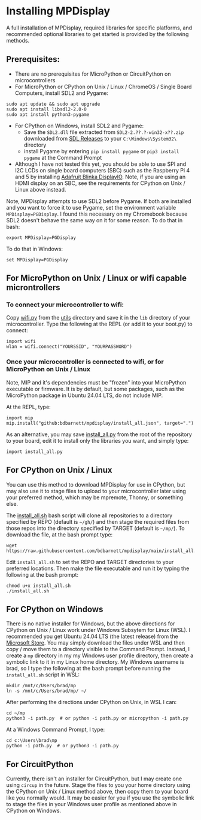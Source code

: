 # Installing MPDisplay

A full installation of MPDisplay, required libraries for specific platforms, and recommended optional libraries to get started is provided by the following methods.

## Prerequisites:
- There are no prerequisites for MicroPython or CircuitPython on microcontrollers
- For MicroPython or CPython on Unix / Linux / ChromeOS / Single Board Computers, install SDL2 and Pygame:
```
sudo apt update && sudo apt upgrade
sudo apt install libsdl2-2.0-0
sudo apt install python3-pygame
```
- For CPython on Windows, install SDL2 and Pygame:
    - Save the `SDL2.dll` file extracted from `SDL2-2.??.?-win32-x??.zip` downloaded from [SDL Releases](https://github.com/libsdl-org/SDL/releases/) to your `C:\Windows\System32\` directory
    - install Pygame by entering `pip install pygame` or `pip3 install pygame` at the Command Prompt
- Although I have not tested this yet, you should be able to use SPI and I2C LCDs on single board computers (SBC) such as the Raspberry Pi 4 and 5 by installing [Adafruit Blinka DisplayIO](https://github.com/adafruit/Adafruit_Blinka_Displayio).  Note, if you are using an HDMI display on an SBC, see the requirements for CPython on Unix / Linux above instead.

Note, MPDisplay attempts to use SDL2 before Pygame.  If both are installed and you want to force it to use Pygame, set the environment variable `MPDisplay=PGDisplay`.  I found this necessary on my Chromebook because SDL2 doesn't behave the same way on it for some reason.  To do that in bash:
```
export MPDisplay=PGDisplay
```
To do that in Windows:
```
set MPDisplay=PGDisplay
```

## For MicroPython on Unix / Linux or wifi capable microntrollers

### To connect your microcontroller to wifi:

Copy [wifi.py](utils/wifi.py) from the [utils](utils) directory and save it in the `lib` directory of your microcontroller.  Type the following at the REPL (or add it to your boot.py) to connect:

```
import wifi
wlan = wifi.connect("YOURSSID", "YOURPASSWORD")
```

### Once your microcontroller is connected to wifi, or for MicroPython on Unix / Linux

Note, MIP and it's dependencies must be "frozen" into your MicroPython executable or firmware.  It is by default, but some packages, such as the MicroPython package in Ubuntu 24.04 LTS, do not include MIP.

At the REPL, type:

```
import mip
mip.install("github:bdbarnett/mpdisplay/install_all.json", target=".")
```

As an alternative, you may save [install_all.py](install_all.py) from the root of the repository to your board, edit it to install only the libraries you want, and simply type:

```
import install_all.py
```

## For CPython on Unix / Linux

You can use this method to download MPDisplay for use in CPython, but may also use it to stage files to upload to your microcontroller later using your preferred method, which may be mpremote, Thonny, or something else.

The [install_all.sh](install_all.sh) bash script will clone all repositories to a directory specified by REPO (default is `~/gh/`) and then stage the required files from those repos into the directory specified by TARGET (default is `~/mp/`).  To download the file, at the bash prompt type:

```
wget https://raw.githubusercontent.com/bdbarnett/mpdisplay/main/install_all.sh
```

Edit `install_all.sh` to set the REPO and TARGET directories to your preferred locations.  Then make the file executable and run it by typing the following at the bash prompt:

```
chmod u+x install_all.sh
./install_all.sh
```

## For CPython on Windows

There is no native installer for Windows, but the above directions for CPython on Unix / Linux work under Windows Subsytem for Linux (WSL).  I recommended you get Ubuntu 24.04 LTS (the latest release) from the [Microsoft Store](https://apps.microsoft.com/detail/9nz3klhxdjp5).  You may simply download the files under WSL and then copy / move them to a directory visible to the Command Prompt.  Instead, I create a `mp` directory in my my Windows user profile directory, then create a symbolic link to it in my Linux home directory.  My Windows username is brad, so I type the following at the bash prompt before running the `install_all.sh` script in WSL:

```
mkdir /mnt/c/Users/brad/mp
ln -s /mnt/c/Users/brad/mp/ ~/
```

After performing the directions under CPython on Unix, in WSL I can:
```
cd ~/mp
python3 -i path.py  # or python -i path.py or micropython -i path.py
```

At a Windows Command Prompt, I type:
```
cd c:\Users\brad\mp
python -i path.py  # or python3 -i path.py
```

## For CircuitPython

Currently, there isn't an installer for CircuitPython, but I may create one using `circup` in the future.  Stage the files to you your home directory using the CPython on Unix / Linux method above, then copy them to your board like you normally would.  It may be easier for you if you use the symbolic link to stage the files in your Windows user profile as mentioned above in CPython on Windows.
